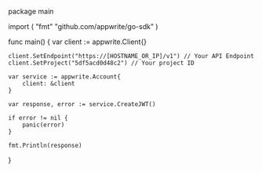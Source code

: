 package main

import (
    "fmt"
    "github.com/appwrite/go-sdk"
)

func main() {
    var client := appwrite.Client{}

    client.SetEndpoint("https://[HOSTNAME_OR_IP]/v1") // Your API Endpoint
    client.SetProject("5df5acd0d48c2") // Your project ID

    var service := appwrite.Account{
        client: &client
    }

    var response, error := service.CreateJWT()

    if error != nil {
        panic(error)
    }

    fmt.Println(response)
}